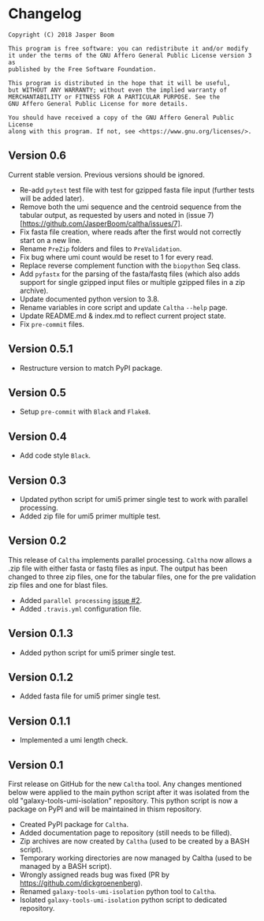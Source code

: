 # Changelog

```
Copyright (C) 2018 Jasper Boom

This program is free software: you can redistribute it and/or modify
it under the terms of the GNU Affero General Public License version 3 as
published by the Free Software Foundation.

This program is distributed in the hope that it will be useful,
but WITHOUT ANY WARRANTY; without even the implied warranty of
MERCHANTABILITY or FITNESS FOR A PARTICULAR PURPOSE. See the
GNU Affero General Public License for more details.

You should have received a copy of the GNU Affero General Public License
along with this program. If not, see <https://www.gnu.org/licenses/>.
```

## Version 0.6
Current stable version. Previous versions should be ignored.

+ Re-add `pytest` test file with test for gzipped fasta file input (further
  tests will be added later).
+ Remove both the umi sequence and the centroid sequence from the tabular
  output, as requested by users and noted in
  (issue 7)[https://github.com/JasperBoom/caltha/issues/7].
+ Fix fasta file creation, where reads after the first would not correctly
  start on a new line.
+ Rename `PreZip` folders and files to `PreValidation`.
+ Fix bug where umi count would be reset to 1 for every read.
+ Replace reverse complement function with the `biopython` Seq class.
+ Add `pyfastx` for the parsing of the fasta/fastq files (which also adds
  support for single gzipped input files or multiple gzipped files in a zip
  archive).
+ Update documented python version to 3.8.
+ Rename variables in core script and update `Caltha` `--help` page.
+ Update README.md & index.md to reflect current project state.
+ Fix `pre-commit` files.

## Version 0.5.1
+ Restructure version to match PyPI package.

## Version 0.5
+ Setup `pre-commit` with `Black` and `Flake8`.

## Version 0.4
+ Add code style `Black`.

## Version 0.3
+ Updated python script for umi5 primer single test to work with parallel
  processing.
+ Added zip file for umi5 primer multiple test.

## Version 0.2
This release of `Caltha` implements parallel processing. `Caltha` now allows
a .zip file with either fasta or fastq files as input. The output has been
changed to three zip files, one for the tabular files, one for the pre
validation zip files and one for blast files.

+ Added `parallel
  processing` [issue #2](https://github.com/JasperBoom/caltha/issues/2).
+ Added `.travis.yml` configuration file.

## Version 0.1.3
+ Added python script for umi5 primer single test.

## Version 0.1.2
+ Added fasta file for umi5 primer single test.

## Version 0.1.1
+ Implemented a umi length check.

## Version 0.1
First release on GitHub for the new `Caltha` tool.
Any changes mentioned below were applied to the main python script after it was
isolated from the old "galaxy-tools-umi-isolation" repository. This python
script is now a package on PyPI and will be maintained in thism repository.

+ Created PyPI package for `Caltha`.
+ Added documentation page to repository (still needs to be filled).
+ Zip archives are now created
  by `Caltha` (used to be created by a BASH script).
+ Temporary working directories are now managed by Caltha (used to be managed
  by a BASH script).
+ Wrongly assigned reads bug was
  fixed (PR by https://github.com/dickgroenenberg).
+ Renamed `galaxy-tools-umi-isolation` python tool to `Caltha`.
+ Isolated `galaxy-tools-umi-isolation` python script to dedicated repository.
